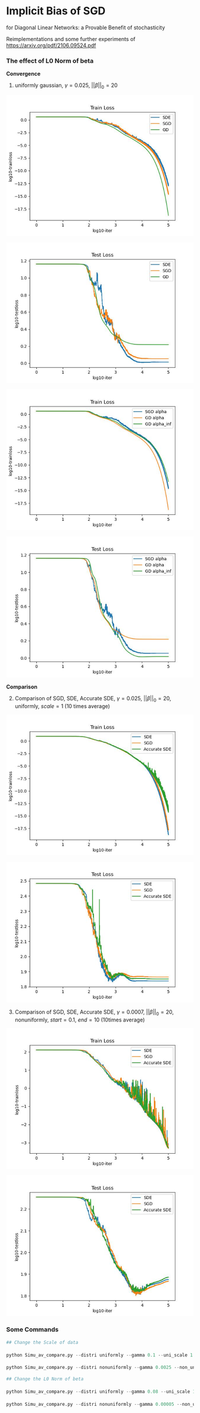 # Implicit Bias of SGD 

for Diagonal Linear Networks: a Provable Benefit of stochasticity

Reimplementations and some further experiments of https://arxiv.org/pdf/2106.09524.pdf 

### The effect of L0 Norm of beta

**Convergence**

1. uniformly gaussian, $\gamma=0.025$, $||\beta||_0=20$

![Fig_1](SupResults/UniL0Norm/Fig_1.jpg)

![Fig_2](SupResults/UniL0Norm/Fig_2.jpg)

![Fig_3](SupResults/UniL0Norm/Fig_3.jpg)

![Fig_4](SupResults/UniL0Norm/Fig_4.jpg)

**Comparison**

2. Comparison of SGD, SDE, Accurate SDE,  $\gamma=0.025$, $||\beta||_0=20$, uniformly, $scale=1$ (10 times average)

![Fig_12_repeat_10](SupResults/UniL0Norm_Comp/Fig_12_repeat_10.jpg)

![Fig_13_repeat_10](SupResults/UniL0Norm_Comp/Fig_13_repeat_10.jpg)

3. Comparison of SGD, SDE, Accurate SDE,  $\gamma=0.0007$, $||\beta||_0=20$, nonuniformly, $start=0.1$, $end=10$ (10times average)

![Fig_12_repeat_10](SupResults/NonUniL0Norm/Fig_12_repeat_10.jpg)

![Fig_13_repeat_10](SupResults/NonUniL0Norm/Fig_13_repeat_10.jpg)

### Some Commands 

```python
## Change the Scale of data

python Simu_av_compare.py --distri uniformly --gamma 0.1 --uni_scale 1 --multi 10

python Simu_av_compare.py --distri nonuniformly --gamma 0.0025 --non_uni_start 0.1 --non_uni_scale 10 --multi 10
```

```python 
## Change the L0 Norm of beta

python Simu_av_compare.py --distri uniformly --gamma 0.08 --uni_scale 1 --multi 10 --L0norm 20

python Simu_av_compare.py --distri nonuniformly --gamma 0.00005 --non_uni_start 0.1 --non_uni_scale 10 --multi 10 --L0norm 20
```



